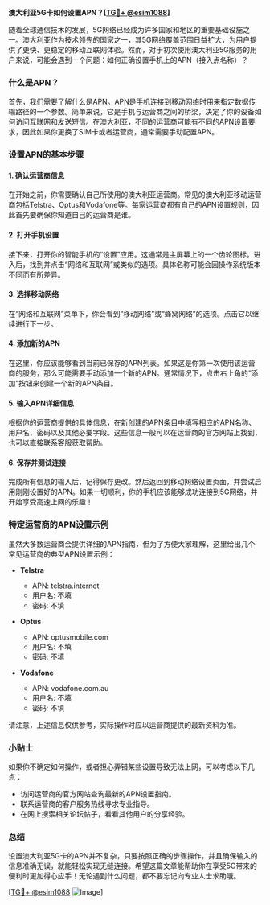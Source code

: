 **澳大利亚5G卡如何设置APN？[[TG💪+ @esim1088](https://t.me/s/esim1088)]**

随着全球通信技术的发展，5G网络已经成为许多国家和地区的重要基础设施之一。澳大利亚作为技术领先的国家之一，其5G网络覆盖范围日益扩大，为用户提供了更快、更稳定的移动互联网体验。然而，对于初次使用澳大利亚5G服务的用户来说，可能会遇到一个问题：如何正确设置手机上的APN（接入点名称）？

### 什么是APN？

首先，我们需要了解什么是APN。APN是手机连接到移动网络时用来指定数据传输路径的一个参数。简单来说，它是手机与运营商之间的桥梁，决定了你的设备如何访问互联网和发送短信。在澳大利亚，不同的运营商可能有不同的APN设置要求，因此如果你更换了SIM卡或者运营商，通常需要手动配置APN。

### 设置APN的基本步骤

#### 1. 确认运营商信息
在开始之前，你需要确认自己所使用的澳大利亚运营商。常见的澳大利亚移动运营商包括Telstra、Optus和Vodafone等。每家运营商都有自己的APN设置规则，因此首先要确保你知道自己的运营商是谁。

#### 2. 打开手机设置
接下来，打开你的智能手机的“设置”应用。这通常是主屏幕上的一个齿轮图标。进入后，找到并点击“网络和互联网”或类似的选项。具体名称可能会因操作系统版本不同而有所差异。

#### 3. 选择移动网络
在“网络和互联网”菜单下，你会看到“移动网络”或“蜂窝网络”的选项。点击它以继续进行下一步。

#### 4. 添加新的APN
在这里，你应该能够看到当前已保存的APN列表。如果这是你第一次使用该运营商的服务，那么可能需要手动添加一个新的APN。通常情况下，点击右上角的“添加”按钮来创建一个新的APN条目。

#### 5. 输入APN详细信息
根据你的运营商提供的具体信息，在新创建的APN条目中填写相应的APN名称、用户名、密码以及其他必要字段。这些信息一般可以在运营商的官方网站上找到，也可以直接联系客服获取帮助。

#### 6. 保存并测试连接
完成所有信息的输入后，记得保存更改。然后返回到移动网络设置页面，并尝试启用刚刚设置好的APN。如果一切顺利，你的手机应该能够成功连接到5G网络，并开始享受高速上网的乐趣！

### 特定运营商的APN设置示例

虽然大多数运营商会提供详细的APN指南，但为了方便大家理解，这里给出几个常见运营商的典型APN设置示例：

- **Telstra**
  - APN: telstra.internet
  - 用户名: 不填
  - 密码: 不填

- **Optus**
  - APN: optusmobile.com
  - 用户名: 不填
  - 密码: 不填

- **Vodafone**
  - APN: vodafone.com.au
  - 用户名: 不填
  - 密码: 不填

请注意，上述信息仅供参考，实际操作时应以运营商提供的最新资料为准。

### 小贴士

如果你不确定如何操作，或者担心弄错某些设置导致无法上网，可以考虑以下几点：
- 访问运营商的官方网站查询最新的APN设置指南。
- 联系运营商的客户服务热线寻求专业指导。
- 在网上搜索相关论坛帖子，看看其他用户的分享经验。

### 总结

设置澳大利亚5G卡的APN并不复杂，只要按照正确的步骤操作，并且确保输入的信息准确无误，就能轻松实现无缝连接。希望这篇文章能帮助你在享受5G带来的便利时更加得心应手！无论遇到什么问题，都不要忘记向专业人士求助哦。

[[TG💪+ @esim1088](https://t.me/s/esim1088) ![Image](https://i.postimg.cc/4NQfJmqS/Snipaste-2025-05-13-00-14-12.png)]